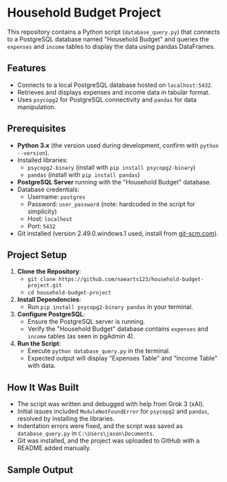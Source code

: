 # Household Budget Project

This repository contains a Python script (`database_query.py`) that connects to a PostgreSQL database named "Household Budget" and queries the `expenses` and `income` tables to display the data using pandas DataFrames. 
## Features
- Connects to a local PostgreSQL database hosted on `localhost:5432`.
- Retrieves and displays expenses and income data in tabular format.
- Uses `psycopg2` for PostgreSQL connectivity and `pandas` for data manipulation.

## Prerequisites
- **Python 3.x** (the version used during development, confirm with `python --version`).
- Installed libraries:
  - `psycopg2-binary` (install with `pip install psycopg2-binary`)
  - `pandas` (install with `pip install pandas`)
- **PostgreSQL Server** running with the "Household Budget" database.
- Database credentials:
  - Username: `postgres`
  - Password: `user_password` (note: hardcoded in the script for simplicity)
  - Host: `localhost`
  - Port: `5432`
- Git installed (version 2.49.0.windows.1 used, install from [git-scm.com](https://git-scm.com)).

## Project Setup
1. **Clone the Repository**:
   - `git clone https://github.com/naearts123/household-budget-project.git`
   - `cd household-budget-project`
2. **Install Dependencies**:
   - Run `pip install psycopg2-binary pandas` in your terminal.
3. **Configure PostgreSQL**:
   - Ensure the PostgreSQL server is running.
   - Verify the "Household Budget" database contains `expenses` and `income` tables (as seen in pgAdmin 4).
4. **Run the Script**:
   - Execute `python database_query.py` in the terminal.
   - Expected output will display "Expenses Table" and "Income Table" with data.

## How It Was Built
- The script was written and debugged with help from Grok 3 (xAI).
- Initial issues included `ModuleNotFoundError` for `psycopg2` and `pandas`, resolved by installing the libraries.
- Indentation errors were fixed, and the script was saved as `database_query.py` in `C:\Users\jason\Documents`.
- Git was installed, and the project was uploaded to GitHub with a README added manually.

## Sample Output
